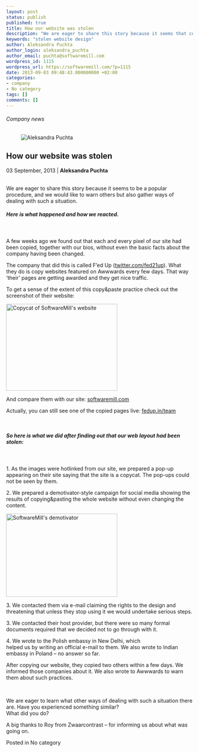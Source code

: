```yaml
---
layout: post
status: publish
published: true
title: How our website was stolen
description: "We are eager to share this story because it seems that copying website design is a popular procedure, and we would like to warn others but also ..."
keywords: "stolen website design"
author: Aleksandra Puchta
author_login: aleksandra_puchta
author_email: puchta@softwaremill.com
wordpress_id: 1115
wordpress_url: https://softwaremill.com/?p=1115
date: 2013-09-03 09:48:43.000000000 +02:00
categories:
- company
- No category
tags: []
comments: []
---
```


<h6>Company news</h6>
<div class="post-header clearfix">
<figure><div class="image"><img src="https://softwaremill.com/wp-content/uploads/2013/04/puchta.jpg" alt="Aleksandra Puchta"></div></figure><div class="title">
<h2 class="font-dark-blue font-normal">How our website was stolen  </h2>03 September, 2013 | <b>Aleksandra Puchta</b><br><br>
</div>
</div>
<div class="post-rows"><div class="text">
<p>We are eager to share this story because it seems to be a popular procedure, and we would like to warn others but also gather ways of dealing with such a situation.</p>
<h5>Here is what happened and how we reacted.</h5>
<p> </p>
<p>A few weeks ago we found out that each and every pixel of our site had been copied, together with our bios, without even the basic facts about the company having been changed.</p>
<p>The company that did this is called F’ed Up (<a href="https://twitter.com/fed21up">twitter.com/fed21up</a>). What they do is copy websites featured on Awwwards every few days. That way ‘their’ pages are getting awarded and they get nice traffic.</p>
<p>To get a sense of the extent of this copy&amp;paste practice check out the screenshot of their website:</p>
<p><a href="https://softwaremill.com/wp-content/uploads/2013/09/Screen-Shot-2013-07-30-at-4.15.37-PM.png"><img class="alignnone size-medium wp-image-1119" alt="Copycat of SoftwareMill's website" src="https://softwaremill.com/wp-content/uploads/2013/09/Screen-Shot-2013-07-30-at-4.15.37-PM-300x234.png" width="300" height="234"></a></p>
<p>And compare them with our site: <a href="https://softwaremill.com/meet-the-team.html">softwaremill.com</a></p>
<p>Actually, you can still see one of the copied pages live: <a href="http://fedup.in/team.html">fedup.in/team</a></p>
<p> </p>
<h5>So here is what we did after finding out that our web layout had been stolen:</h5>
<p> </p>
<p>1. As the images were hotlinked from our site, we prepared a pop-up appearing on their site saying that the site is a copycat. The pop-ups could not be seen by them.</p>
<p>2. We prepared a demotivator-style campaign for social media showing the results of copying&amp;pasting the whole website without even changing the content.</p>
<p><a href="https://softwaremill.com/wp-content/uploads/2013/09/HowWeHadOurWebsiteStolen1.png"><img class="alignnone size-medium wp-image-1120" alt="SoftwareMill's demotivator" src="https://softwaremill.com/wp-content/uploads/2013/09/HowWeHadOurWebsiteStolen1-300x224.png" width="300" height="224"></a></p>
<p>3. We contacted them via e-mail claiming the rights to the design and threatening that unless they stop using it we would undertake serious steps.</p>
<p>3. We contacted their host provider, but there were so many formal documents required that we decided not to go through with it.</p>
<p>4. We wrote to the Polish embassy in New Delhi, which <br>helped us by writing an official e-mail to them. We also wrote to Indian embassy in Poland – no answer so far.</p>
<p>After copying our website, they copied two others within a few days. We informed those companies about it. We also wrote to Awwwards to warn them about such practices.</p>
<p> </p>
<p>We are eager to learn what other ways of dealing with such a situation there are. Have you experienced something similar? <br>What did you do?</p>
<p>A big thanks to Roy from Zwaarcontrast – for informing us about what was going on.</p>
</div></div>
<div class="post-footer">Posted in No category</div>
